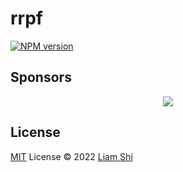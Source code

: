 # rrpf

[![NPM version](https://img.shields.io/npm/v/rrpf?color=a1b858&label=)](https://www.npmjs.com/package/rrpf)

## Sponsors

<p align="center">
  <a href="https://cdn.jsdelivr.net/gh/liamrad/static/sponsors.svg">
    <img src='https://cdn.jsdelivr.net/gh/liamrad/static/sponsors.svg'/>
  </a>
</p>

## License

[MIT](./LICENSE) License © 2022 [Liam Shi](https://github.com/liamrad)
